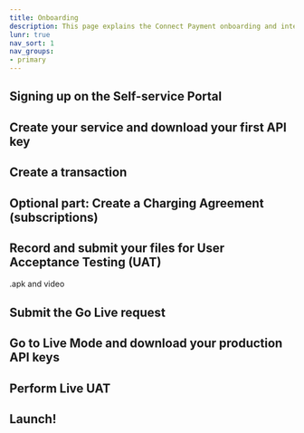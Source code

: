 ```yaml
---
title: Onboarding
description: This page explains the Connect Payment onboarding and integration process
lunr: true
nav_sort: 1
nav_groups:
- primary
---
```


## Signing up on the Self-service Portal

## Create your service and download your first API key

## Create a transaction

## Optional part: Create a Charging Agreement (subscriptions)

## Record and submit your files for User Acceptance Testing (UAT)

.apk and video

## Submit the Go Live request

## Go to Live Mode and download your production API keys

## Perform Live UAT

## Launch!
